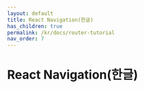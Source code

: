 ```yaml
---
layout: default
title: React Navigation(한글)
has_children: true
permalink: /kr/docs/router-tutorial
nav_order: 7
---
```


# React Navigation(한글)

